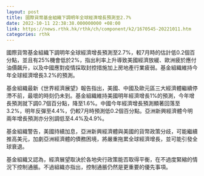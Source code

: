 ```yaml
---
layout: post
title: 國際貨幣基金組織下調明年全球經濟增長預測至2.7%
date: 2022-10-11 22:38:38.000000000 +08:00
link: https://news.rthk.hk/rthk/ch/component/k2/1670545-20221011.htm
categories: rthk
---
```


國際貨幣基金組織下調明年全球經濟增長預測至2.7%，較7月時的估計低0.2個百分點，並且有25%機會低於2%，指出利率上升導致美國經濟放緩、歐洲疲於應付油價飆升，以及中國應對疫情採取封控措施加上房地產行業疲弱。基金組織維持今年全球經濟增長3.2%的預測。

基金組織最新《世界經濟展望》報告指出，美國、中國及歐元區三大經濟體繼續停滯不前，最壞的時刻仍未到。基金組織維持美國明年經濟增長1%的預測，今年增長預測就下調0.7個百分點，降至1.6%。中國今年經濟增長預測顯著回落至3.2%，明年反彈至4.4%，仍較7月時預測低0.2個百分點。亞洲新興經濟體今明兩年增長預測亦分別調低至4.4%及4.9%。

基金組織警告，美國持續加息，亞洲新興經濟體與美國的貨幣政策分歧，可能繼續推高美元，加劇亞洲經濟體的債務困境，將嚴重拖累全球經濟增長，並可能引發全球衰退。

基金組織又認為，經濟展望取決於各地央行政策能否取得平衡，在不過度緊縮的情況下控制通脹。不過組織亦指出，控制通脹仍然是更重要的優先事項。
